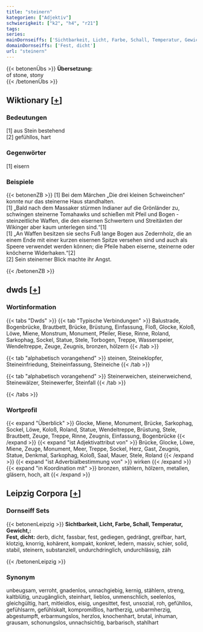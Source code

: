 ```yaml
---
title: "steinern"
kategorien: ["Adjektiv"]
schwierigkeit: ["k2", "h4", "r21"]
tags:
series:
mainDornseiffs: ['Sichtbarkeit, Licht, Farbe, Schall, Temperatur, Gewicht,']
domainDornseiffs: ['Fest, dicht']
url: "steinern"
---
```


{{< betonenÜbs >}}
**Übersetzung:**  
of stone, stony  
{{< /betonenÜbs >}}

## Wiktionary [[+](https://de.wiktionary.org/wiki/steinern)]

### Bedeutungen
[1] aus Stein bestehend  
[2] gefühllos, hart  

### Gegenwörter
[1] eisern  

### Beispiele
{{< betonenZB >}}
[1] Bei dem Märchen „Die drei kleinen Schweinchen“ konnte nur das steinerne Haus standhalten.  
[1] „Bald nach dem Massaker stürmen Indianer auf die Grönländer zu, schwingen steinerne Tomahawks und schießen mit Pfeil und Bogen - steinzeitliche Waffen, die den eisernen Schwertern und Streitäxten der Wikinger aber kaum unterlegen sind.“[1]  
[1] „An Waffen besitzen sie sechs Fuß lange Bogen aus Zedernholz, die an einem Ende mit einer kurzen eisernen Spitze versehen sind und auch als Speere verwendet werden können; die Pfeile haben eiserne, steinerne oder knöcherne Widerhaken.“[2]  
[2] Sein steinerner Blick machte ihr Angst.  

{{< /betonenZB >}}


## dwds [[+](https://www.dwds.de/wb/steinern)]

### Wortinformation
{{< tabs "Dwds" >}}
{{< tab "Typische Verbindungen" >}}
Balustrade, Bogenbrücke, Brautbett, Brücke, Brüstung, Einfassung, Floß, Glocke, Koloß, Löwe, Miene, Monstrum, Monument, Pfeiler, Riese, Rinne, Roland, Sarkophag, Sockel, Statue, Stele, Torbogen, Treppe, Wasserspeier, Wendeltreppe, Zeuge, Zeugnis, bronzen, hölzern
{{< /tab >}}

{{< tab "alphabetisch vorangehend" >}}
steinen, Steineklopfer, Steineinfriedung, Steineinfassung, Steineiche
{{< /tab >}}

{{< tab "alphabetisch vorangehend" >}}
Steinerweichen, steinerweichend, Steinewälzer, Steinewerfer, Steinfall
{{< /tab >}}

{{< /tabs >}}

### Wortprofil
{{< expand "Überblick" >}} Glocke, Miene, Monument, Brücke, Sarkophag, Sockel, Löwe, Koloß, Roland, Statue, Wendeltreppe, Brüstung, Stele, Brautbett, Zeuge, Treppe, Rinne, Zeugnis, Einfassung, Bogenbrücke {{< /expand >}}
{{< expand "ist Adjektivattribut von" >}} Brücke, Glocke, Löwe, Miene, Zeuge, Monument, Meer, Treppe, Sockel, Herz, Gast, Zeugnis, Statue, Denkmal, Sarkophag, Koloß, Saal, Mauer, Stele, Roland {{< /expand >}}
{{< expand "ist Adverbialbestimmung von" >}} wirken {{< /expand >}}
{{< expand "in Koordination mit" >}} bronzen, stählern, hölzern, metallen, gläsern, hoch, alt {{< /expand >}}

## Leipzig Corpora [[+](https://corpora.uni-leipzig.de/en/res?word=steinern&corpusId=deu_newscrawl-public_2018)]

### Dornseiff Sets
{{< betonenLeipzig >}}
**Sichtbarkeit, Licht, Farbe, Schall, Temperatur, Gewicht,:**  
**Fest, dicht:** derb, dicht, fassbar, fest, gediegen, gedrängt, greifbar, hart, klotzig, knorrig, kohärent, kompakt, konkret, ledern, massiv, schier, solid, stabil, steinern, substanziell, undurchdringlich, undurchlässig, zäh  

{{< /betonenLeipzig >}}

### Synonym
unbeugsam, verroht, gnadenlos, unnachgiebig, kernig, stählern, streng, kaltblütig, unzugänglich, steinhart, lieblos, unmenschlich, seelenlos, gleichgültig, hart, mitleidlos, eisig, ungesittet, fest, unsozial, roh, gefühllos, gefühlsarm, gefühlskalt, kompromißlos, hartherzig, unbarmherzig, abgestumpft, erbarmungslos, herzlos, knochenhart, brutal, inhuman, grausam, schonungslos, unnachsichtig, barbarisch, stahlhart

